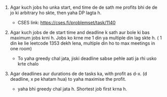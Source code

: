 1) Agar kuch jobs ho unka start, end time de de sath me profits bhi de de jo ki arbitrary ho skte, then yaha DP lagta h.
   - CSES link: https://cses.fi/problemset/task/1140
     
2) Agar kuch jobs de de start time and deadline k sath aur bole ki bas maximum jobs krni h. Jobs ko krne me 1 din ya multiple din lag skte h. ( 1 din ke lie leetcode 1353 dekh lena, multiple din ho to max meetings in one room)
   - To yaha greedy chal jata, jiski deadline sabse pehle aati ja rhi usko krte chalo     

3) Agar deadlines aur durations de de tasks ka, with profit as d-x. (d deadline, x pe khatam hua) to yaha maximise the profit.
   - yaha bhi greedy chal jata h. Shortest job first krna h.
